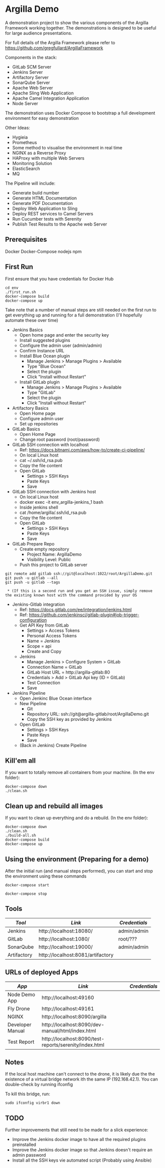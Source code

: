 # Argilla Demo
A demonstration project to show the various components of the Argilla Framework working together.
The demonstrations is designed to be useful for large audience presentations.

For full details of the Argilla Framework please refer to https://github.com/gregfullard/ArgillaFramework

Components in the stack:
* GitLab SCM Server
* Jenkins Server
* Artifactory Server
* SonarQube Server
* Apache Web Server
* Apache Sling Web Application
* Apache Camel Integration Application
* Node Server

The demonstration uses Docker Compose to bootstrap a full development environment for easy demonstration

Other Ideas:
* Hygieia
* Prometheus
* Some method to visualise the environment in real time
* NGINX as a Reverse Proxy
* HAProxy with multiple Web Servers
* Monitoring Solution
* ElasticSearch
* MQ

The Pipeline will include:
* Generate build number
* Generate HTML Documentation
* Generate PDF Documentation
* Deploy Web Application to Sling
* Deploy REST services to Camel Servers
* Run Cucumber tests with Serenity
* Publish Test Results to the Apache web Server

## Prerequisites
Docker
Docker-Compose
nodejs
npm

## First Run
First ensure that you have credentials for Docker Hub

```
cd env
./first_run.sh
docker-compose build
docker-compose up
```

Take note that a number of manual steps are still needed on the first run to get everything
up and running for a full demonstration (I'll hopefully automate these over time)

* Jenkins Basics
     * Open home page and enter the security key
     * Install suggested plugins
     * Configure the admin user (admin/admin)
     * Confirm Instance URL
     * Install Blue Ocean plugin
         * Manage Jenkins > Manage Plugins > Available
         * Type "Blue Ocean"
         * Select the plugin
         * Click "Install without Restart"
     * Install GitLab plugin
         * Manage Jenkins > Manage Plugins > Available
         * Type "GitLab"
         * Select the plugin
         * Click "Install without Restart"
* Artifactory Basics
     * Open Home page
     * Configure admin user
     * Set up repositories
* GitLab Basics
     * Open Home Page
     * Change root password (root/password)
* GitLab SSH connection with localhost
     * Ref: https://docs.bitnami.com/aws/how-to/create-ci-pipeline/
     * On local Linux host
     * cat ~/.ssh/id_rsa.pub
     * Copy the file content
     * Open GitLab
         * Settings > SSH Keys
         * Paste Keys
         * Save
* GitLab SSH connection with Jenkins host
     * On local Linux host
     * docker exec -it env_argilla-jenkins_1 bash
     * Inside jenkins shell
     * cat /home/argilla/.ssh/id_rsa.pub
     * Copy the file content
     * Open GitLab
         * Settings > SSH Keys
         * Paste Keys
         * Save     
* GitLab Prepare Repo
     * Create empty repository
         * Project Name: ArgillaDemo
         * Visibility Level: Public
     * Push this project to GitLab server

```
git remote add gitlab ssh://git@localhost:1022/root/ArgillaDemo.git
git push -u gitlab --all
git push -u gitlab --tags
```
     * (If this is a second run and you get an SSH issue, simply remove the existing known host with the command provided by your OS

* Jenkins-Gitlab integration
     * Ref: https://docs.gitlab.com/ee/integration/jenkins.html
     * Ref: https://github.com/jenkinsci/gitlab-plugin#job-trigger-configuration
     * Get API Key from GitLab
         * Settings > Access Tokens
         * Personal Access Tokens
         * Name = Jenkins
         * Scope = api
         * Create and Copy
     * Jenkins
         * Manage Jenkins > Configure System > GitLab
         * Connection Name = GitLab
         * GitLab Host URL = http://argilla-gitlab:80
         * Credentials > Add > GitLab Api key (ID = GitLab)
         * Test Connection
         * Save
* Jenkins Pipeline
     * Open Jenkinc Blue Ocean interface
     * New Pipeline
         * Git
         * Repository URL: ssh://git@argilla-gitlab/root/ArgillaDemo.git
         * Copy the SSH key as provided by Jenkins
     * Open GitLab
         * Settings > SSH Keys
         * Paste Keys
         * Save
     * (Back in Jenkins) Create Pipeline

## Kill'em all
If you want to totally remove all containers from your machine. (In the env folder):

```
docker-compose down
./clean.sh
```

## Clean up and rebuild all images
If you want to clean up everything and do a rebuild. (In the env folder):

```
docker-compose down
./clean.sh
./build-all.sh
docker-compose build
docker-compose up
```

## Using the environment (Preparing for a demo)
After the initial run (and manual steps performed), you can start and stop the environment using these commands

```
docker-compose start
```

```
docker-compose stop
```

## Tools
| *Tool*           | *Link*                                                | *Credentials*         |
| ---------------- | ----------------------------------------------------- | --------------------- |
| Jenkins          | http://localhost:18080/                               | admin/admin           |
| GitLab           | http://localhost:1080/                                | root/???              |
| SonarQube        | http://localhost:19000/                               | admin/admin           |
| Artifactory      | http://localhost:8081/artifactory                     |                       |

## URLs of deployed Apps
| *App*            | *Link*                                                 | *Credentials*         |
| ---------------- | ------------------------------------------------------ | --------------------- |
| Node Demo App    | http://localhost:49160                                 |                       |
| Fly Drone        | http://localhost:49161                                 |                       |
| NGINX            | http://localhost:8090/argilla                          |                       |
| Developer Manual | http://localhost:8090/dev-manual/html/index.html       |                       |
| Test Report      | http://localhost:8090/test-reports/serenity/index.html |                       |

## Notes

If the local host machine can't connect to the drone, it is likely due the the existence of a virtual bridge network
ith the same IP (192.168.42.1). You can double-check by running ifconfig

To kill this bridge, run:

```
sudo ifconfig virbr1 down
```

## TODO

Further improvements that still need to be made for a slick experience:
 * Improve the Jenkins docker image to have all the required plugins preinstalled
 * Improve the Jenkins docker image so that Jenkins doesn't require an admin password
 * Install all the SSH keys vie automated script (Probably using Ansible)
